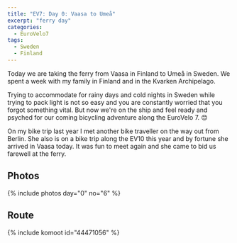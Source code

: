 ```yaml
---
title: "EV7: Day 0: Vaasa to Umeå"
excerpt: "ferry day"
categories:
  - EuroVelo7
tags:
  - Sweden
  - Finland
---
```

Today we are taking the ferry from Vaasa in Finland to Umeå in Sweden. We spent a week with my family in Finland and in the Kvarken Archipelago.

Trying to accommodate for rainy days and cold nights in Sweden while trying to pack light is not so easy and you are constantly worried that you forgot something vital. But now we're on the ship and feel ready and psyched for our coming bicycling adventure along the EuroVelo 7. 😊

On my bike trip last year I met another bike traveller on the way out from Berlin. She also is on a bike trip along the EV10 this year and by fortune she arrived in Vaasa today. It was fun to meet again and she came to bid us farewell at the ferry.

## Photos

{% include photos day="0" no="6" %}

## Route

{% include komoot id="44471056" %}